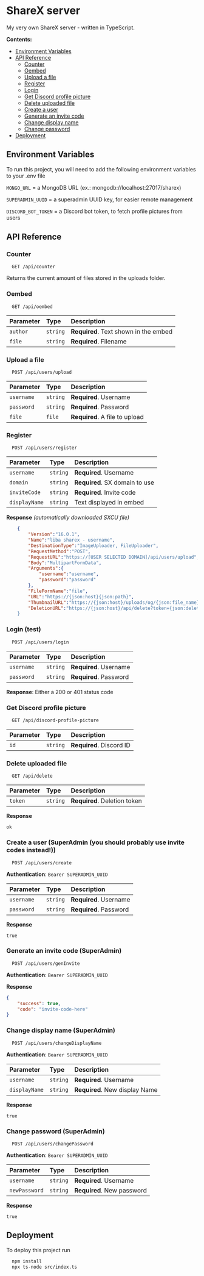 # ShareX server

My very own ShareX server - written in TypeScript.

**Contents:**

* [Environment Variables](#env-variables)
* [API Reference](#api-reference)
  - [Counter](#counter)
  - [Oembed](#oembed)
  - [Upload a file](#upload-a-file)
  - [Register](#register)
  - [Login](#login-test)
  - [Get Discord profile picture](#get-discord-profile-picture)
  - [Delete uploaded file](#delete-uploaded-file)
  - [Create a user](#create-a-user-superadmin-you-should-probably-use-invite-codes-instead)
  - [Generate an invite code](#generate-an-invite-code-superadmin)
  - [Change display name](#change-display-name-superadmin)
  - [Change password](#change-password-superadmin)
* [Deployment](#deployment)

## <a name="env-variables">Environment Variables</a>

To run this project, you will need to add the following environment variables to your .env file

`MONGO_URL` = a MongoDB URL (ex.: mongodb://localhost:27017/sharex)

`SUPERADMIN_UUID` = a superadmin UUID key, for easier remote management

`DISCORD_BOT_TOKEN` = a Discord bot token, to fetch profile pictures from users

## <a name="api-reference">API Reference</a>

### Counter

```http
  GET /api/counter
```

Returns the current amount of files stored in the uploads folder.

### Oembed

```http
  GET /api/oembed
```

| Parameter     | Type     | Description                           |
| :-----------  | :------- | :------------------------------------ |
| `author`      | `string` | **Required**. Text shown in the embed |
| `file`        | `string` | **Required**. Filename                |

### Upload a file

```http
  POST /api/users/upload
```

| Parameter  | Type     | Description                    |
| :--------- | :------- | :----------------------------- |
| `username` | `string` | **Required**. Username         |
| `password` | `string` | **Required**. Password         |
| `file`     | `file`   | **Required**. A file to upload |

### Register

```http
  POST /api/users/register
```

| Parameter     | Type     | Description                           |
| :------------ | :------- | :------------------------------------ |
| `username`    | `string` | **Required**. Username                |
| `domain`      | `string` | **Required**. SX domain to use        |
| `inviteCode`  | `string` | **Required**. Invite code             |
| `displayName` | `string` | Text displayed in embed               |

**Response** *(automatically downloaded SXCU file)*
```json
    {
        "Version":"16.0.1",
        "Name":"liba sharex - username",
        "DestinationType":"ImageUploader, FileUploader",
        "RequestMethod":"POST",
        "RequestURL":"https://[USER SELECTED DOMAIN]/api/users/upload",
        "Body":"MultipartFormData",
        "Arguments":{
            "username":"username",
            "password":"password"
        },
        "FileFormName":"file",
        "URL":"https://{json:host}{json:path}",
        "ThumbnailURL":"https://{json:host}/uploads/og/{json:file_name}",
        "DeletionURL":"https://{json:host}/api/delete?token={json:delete_token}
    }
```

### Login (test)

```http
  POST /api/users/login
```

| Parameter  | Type     | Description            |
| :--------- | :------- | :--------------------- |
| `username` | `string` | **Required**. Username |
| `password` | `string` | **Required**. Password |

**Response**: Either a 200 or 401 status code

### Get Discord profile picture

```http
  GET /api/discord-profile-picture
```

| Parameter     | Type     | Description                           |
| :------------ | :------- | :------------------------------------ |
| `id`          | `string` | **Required**. Discord ID              |


### Delete uploaded file

```http
  GET /api/delete
```

| Parameter     | Type     | Description                        |
| :------------ | :------- | :--------------------------------- |
| `token`       | `string` | **Required**. Deletion token       |

**Response**
```
ok
```

### Create a user (SuperAdmin (you should probably use invite codes instead!))

```http
  POST /api/users/create
```

**Authentication**: `Bearer SUPERADMIN_UUID`

| Parameter  | Type     | Description                    |
| :--------- | :------- | :----------------------------- |
| `username` | `string` | **Required**. Username         |
| `password` | `string` | **Required**. Password         |

**Response**
```
true
```

### Generate an invite code (SuperAdmin)

```http
  POST /api/users/genInvite
```

**Authentication**: `Bearer SUPERADMIN_UUID`

**Response**
```json
{
	"success": true,
	"code": "invite-code-here"
}
```

### Change display name (SuperAdmin)

```http
  POST /api/users/changeDisplayName
```

**Authentication**: `Bearer SUPERADMIN_UUID`

| Parameter     | Type     | Description                            |
| :------------ | :------- | :------------------------------------- |
| `username`    | `string` | **Required**. Username                 |
| `displayName` | `string` | **Required**. New display Name         |

**Response**
```
true
```

### Change password (SuperAdmin)

```http
  POST /api/users/changePassword
```

**Authentication**: `Bearer SUPERADMIN_UUID`

| Parameter     | Type     | Description                        |
| :------------ | :------- | :--------------------------------- |
| `username`    | `string` | **Required**. Username             |
| `newPassword` | `string` | **Required**. New password         |

**Response**
```
true
```

## <a name="deploy">Deployment</a>

To deploy this project run

```bash
  npm install
  npx ts-node src/index.ts
```
